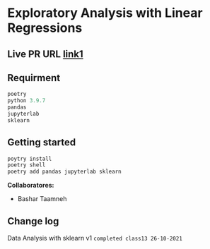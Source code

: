 # Exploratory Analysis with Linear Regressions

## **Live PR URL** [link1]()


## Requirment

```javascript
poetry
python 3.9.7
pandas
jupyterlab  
sklearn
```

## Getting started

```bash
poytry install
poetry shell
poetry add pandas jupyterlab sklearn
```


**Collaboratores:**

* Bashar Taamneh

## Change log
Data Analysis with sklearn v1  `completed class13 26-10-2021`